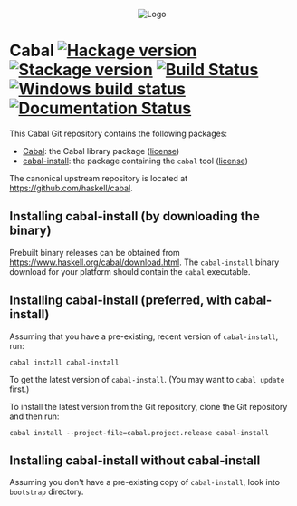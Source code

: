 <p align="center">
  <img src="https://user-images.githubusercontent.com/32466011/120910789-d8fb5c80-c64f-11eb-9723-1ab8ca156389.png" alt="Logo">
</p>

# Cabal [![Hackage version](https://img.shields.io/hackage/v/Cabal.svg?label=Hackage)](https://hackage.haskell.org/package/Cabal) [![Stackage version](https://www.stackage.org/package/Cabal/badge/lts?label=Stackage)](https://www.stackage.org/package/Cabal) [![Build Status](https://secure.travis-ci.org/haskell/cabal.svg?branch=master)](http://travis-ci.org/haskell/cabal) [![Windows build status](https://ci.appveyor.com/api/projects/status/github/haskell/cabal?branch=master&svg=true)](https://ci.appveyor.com/project/23Skidoo/cabal) [![Documentation Status](http://readthedocs.org/projects/cabal/badge/?version=latest)](http://cabal.readthedocs.io/en/latest/?badge=latest)

This Cabal Git repository contains the following packages:

 * [Cabal](Cabal/README.md): the Cabal library package ([license](Cabal/LICENSE))
 * [cabal-install](cabal-install/README.md): the package containing the `cabal` tool ([license](cabal-install/LICENSE))

The canonical upstream repository is located at
https://github.com/haskell/cabal.

Installing cabal-install (by downloading the binary)
----------------------------------------------------

Prebuilt binary releases can be obtained from https://www.haskell.org/cabal/download.html.
The `cabal-install` binary download for your platform should contain the `cabal` executable.

Installing cabal-install (preferred, with cabal-install)
--------------------------------------------------------

Assuming that you have a pre-existing, recent version of `cabal-install`, run:

~~~~
cabal install cabal-install
~~~~

To get the latest version of `cabal-install`. (You may want to `cabal update` first.)

To install the latest version from the Git repository, clone the
Git repository and then run:

~~~~
cabal install --project-file=cabal.project.release cabal-install
~~~~

Installing cabal-install without cabal-install
----------------------------------------------

Assuming you don't have a pre-existing copy of `cabal-install`,
look into `bootstrap` directory.
